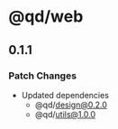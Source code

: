 # @qd/web

## 0.1.1

### Patch Changes

- Updated dependencies
  - @qd/design@0.2.0
  - @qd/utils@1.0.0
